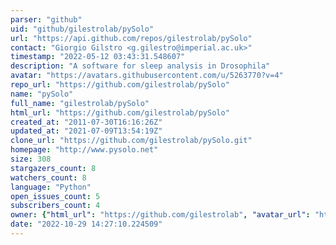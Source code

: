 ```yaml
---
parser: "github"
uid: "github/gilestrolab/pySolo"
url: "https://api.github.com/repos/gilestrolab/pySolo"
contact: "Giorgio Gilstro <g.gilestro@imperial.ac.uk>"
timestamp: "2022-05-12 03:43:31.548607"
description: "A software for sleep analysis in Drosophila"
avatar: "https://avatars.githubusercontent.com/u/5263770?v=4"
repo_url: "https://github.com/gilestrolab/pySolo"
name: "pySolo"
full_name: "gilestrolab/pySolo"
html_url: "https://github.com/gilestrolab/pySolo"
created_at: "2011-07-30T16:16:26Z"
updated_at: "2021-07-09T13:54:19Z"
clone_url: "https://github.com/gilestrolab/pySolo.git"
homepage: "http://www.pysolo.net"
size: 308
stargazers_count: 8
watchers_count: 8
language: "Python"
open_issues_count: 5
subscribers_count: 4
owner: {"html_url": "https://github.com/gilestrolab", "avatar_url": "https://avatars.githubusercontent.com/u/5263770?v=4", "login": "gilestrolab", "type": "Organization"}
date: "2022-10-29 14:27:10.224509"
---
```

